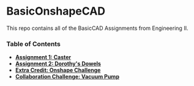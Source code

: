 # BasicOnshapeCAD

This repo contains all of the BasicCAD Assignments from Engineering II.

### Table of Contents
* [**Assignment 1: Caster**](/caster)
* [**Assignment 2: Dorothy's Dowels**](/dorothy_dowels)
* [**Extra Credit: Onshape Challenge**](/onshape_challenge)
* [**Collaboration Challenge: Vacuum Pump**](/vacuum_pump)